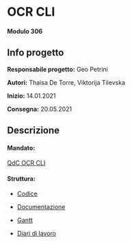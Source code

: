 # OCR CLI
#### Modulo 306


## Info progetto
**Responsabile progetto:** Geo Petrini

**Autori:** Thaisa De Torre, Viktorija Tilevska

**Inizio:** 14.01.2021

**Consegna:** 20.05.2021


## Descrizione


#### Mandato:
[QdC OCR CLI](https://github.com/geo-petrini/ocr_microservice/blob/main/Documenti/QdC_SecondoSemestre(GP)_OCR%20CLI.docx)

#### Struttura:
- [Codice](https://github.com/geo-petrini/ocr_microservice/blob/main/src/)

- [Documentazione](https://github.com/geo-petrini/ocr_microservice/blob/main/Documenti/Documentazione_ocr_microservice.docx)

- [Gantt](https://github.com/geo-petrini/ocr_microservice/tree/main/Documenti/Gantt.mpp)

- [Diari di lavoro](https://github.com/geo-petrini/ocr_microservice/tree/main/Diario/)

